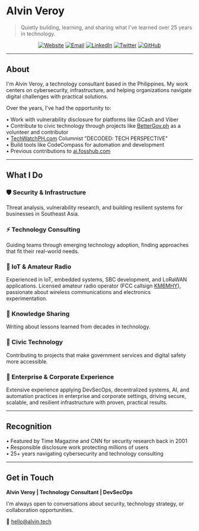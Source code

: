 # Alvin Veroy

> Quietly building, learning, and sharing what I've learned over 25 years in technology.

<div align="center">

[![Website](https://img.shields.io/badge/alvin.tech-gray?style=flat&logo=safari&logoColor=white)](https://alvin.tech)
[![Email](https://img.shields.io/badge/hello@alvin.tech-gray?style=flat&logo=gmail&logoColor=white)](mailto:hello@alvin.tech)
[![LinkedIn](https://img.shields.io/badge/LinkedIn-gray?style=flat&logo=linkedin&logoColor=white)](https://www.linkedin.com/in/alvinveroy/)
[![Twitter](https://img.shields.io/badge/@AlvinVeroy-gray?style=flat&logo=twitter&logoColor=white)](https://twitter.com/AlvinVeroy)
[![GitHub](https://img.shields.io/badge/GitHub-gray?style=flat&logo=github&logoColor=white)](https://github.com/alvinveroy)

</div>

---

## About

I'm Alvin Veroy, a technology consultant based in the Philippines. My work centers on cybersecurity, infrastructure, and helping organizations navigate digital challenges with practical solutions.

Over the years, I've had the opportunity to:

• Work with vulnerability disclosure for platforms like GCash and Viber  
• Contribute to civic technology through projects like [BetterGov.ph](https://github.com/bettergovph) as a volunteer and contributor  
• [TechWatchPH.com](https://techwatchph.com/) Columnist "DECODED: TECH PERSPECTIVE"  
• Build tools like CodeCompass for automation and development  
• Previous contributions to [ai.fosshub.com](https://ai.fosshub.com/about-us/)  

---

## What I Do

### 🛡️ Security & Infrastructure
Threat analysis, vulnerability research, and building resilient systems for businesses in Southeast Asia.

### ⚡ Technology Consulting
Guiding teams through emerging technology adoption, finding approaches that fit their real-world needs.

### 📡 IoT & Amateur Radio
Experienced in IoT, embedded systems, SBC development, and LoRaWAN applications. Licensed amateur radio operator (FCC callsign [KM6MHY](https://www.qrz.com/db/KM6MHY)), passionate about wireless communications and electronics experimentation.

### 💭 Knowledge Sharing
Writing about lessons learned from decades in technology.

### 🌱 Civic Technology
Contributing to projects that make government services and digital safety more accessible.

### 🏢 Enterprise & Corporate Experience
Extensive experience applying DevSecOps, decentralized systems, AI, and automation practices in enterprise and corporate settings, driving secure, scalable, and resilient infrastructure with proven, practical results.

---

## Recognition

• Featured by Time Magazine and CNN for security research back in 2001  
• Responsible disclosure work protecting millions of users  
• 25+ years navigating cybersecurity and technology consulting  

---

## Get in Touch

**Alvin Veroy | Technology Consultant | DevSecOps**

I'm always open to conversations about security, technology strategy, or collaboration opportunities.

📧 hello@alvin.tech
